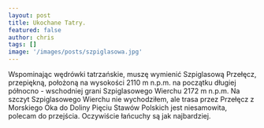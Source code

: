 ```yaml
---
layout: post
title: Ukochane Tatry.
featured: false
author: chris
tags: []
image: '/images/posts/szpiglasowa.jpg'
---
```


<p class='c-content__cc-content'>
Wspominając wędrówki tatrzańskie, muszę wymienić Szpiglasową Przełęcz, przepiękną, położoną na wysokości 2110 m n.p.m. na początku długiej północno - wschodniej grani Szpiglasowego Wierchu 2172 m n.p.m.
Na szczyt Szpiglasowego Wierchu nie wychodziłem, ale trasa przez Przełęcz z Morskiego Oka do Doliny Pięciu Stawów Polskich jest niesamowita, polecam do przejścia. Oczywiście łańcuchy są jak najbardziej.
</p>